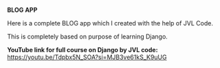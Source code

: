 **BLOG APP**

Here is a complete BLOG app which I created with the help of JVL Code.

This is completely based on purpose of learning Django.

**YouTube link for full course on Django by JVL code:**
https://youtu.be/Tdpbx5N_SOA?si=MJB3ve61kS_K9uUG
